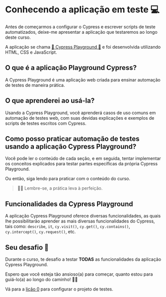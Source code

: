 # Conhecendo a aplicação em teste 💻

Antes de começarmos a configurar o Cypress e escrever scripts de teste automatizados, deixe-me apresentar a aplicação que testaremos ao longo deste curso.

A aplicação se chama [🌲 Cypress Playground 🛝](https://cypress-playground.s3.eu-central-1.amazonaws.com/index.html) e foi desenvolvida utilizando HTML, CSS e JavaScript.

## O que é a aplicação Playground Cypress?

A Cypress Playground é uma aplicação web criada para ensinar automação de testes de maneira prática.

## O que aprenderei ao usá-la?

Usando a Cypress Playground, você aprenderá casos de uso comuns em automação de testes web, com suas devidas explicações e exemplos de scripts de testes escritos com Cypress.

## Como posso praticar automação de testes usando a aplicação Cypress Playground?

Você pode ler o conteúdo de cada seção, e em seguida, tentar implementar os conceitos explicados para testar partes específicas da própria Cypress Playground.

Ou então, siga lendo para praticar com o conteúdo do curso.

> 👨‍🏫 Lembre-se, a prática leva à perfeição.

## Funcionalidades da Cypress Playground

A aplicação Cypress Playground oferece diversas funcionalidades, as quais lhe possibilitarão aprender as mais diversas funcionalidades do Cypress, tais como: `describe`, `it`, `cy.visit()`, `cy.get()`, `cy.contains()`, `cy.intercept()`, `cy.request()`, etc.

## Seu desafio 🎯

Durante o curso, te desafio a testar **TODAS** as funcionalidades da aplicação Cypress Playground.

Espero que você esteja tão ansioso(a) para começar, quanto estou para guiá-lo(a) ao longo do caminho! 🧑‍🏫

Vá para a [lição 0](./0.md) para configurar o projeto de testes.
